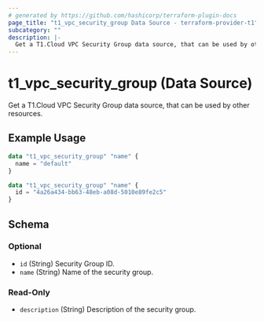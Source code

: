 ```yaml
---
# generated by https://github.com/hashicorp/terraform-plugin-docs
page_title: "t1_vpc_security_group Data Source - terraform-provider-t1"
subcategory: ""
description: |-
  Get a T1.Cloud VPC Security Group data source, that can be used by other resources.
---
```


# t1_vpc_security_group (Data Source)

Get a T1.Cloud VPC Security Group data source, that can be used by other resources.

## Example Usage

```terraform
data "t1_vpc_security_group" "name" {
  name = "default"
}

data "t1_vpc_security_group" "name" {
  id = "4a26a434-bb63-48eb-a08d-5010e89fe2c5"
}
```

<!-- schema generated by tfplugindocs -->
## Schema

### Optional

- `id` (String) Security Group ID.
- `name` (String) Name of the security group.

### Read-Only

- `description` (String) Description of the security group.
